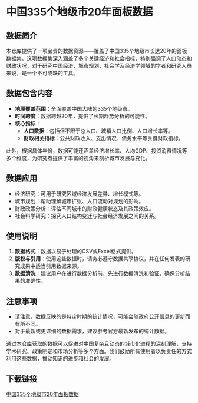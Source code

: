 # 中国335个地级市20年面板数据

## 数据简介
本仓库提供了一项宝贵的数据资源——覆盖了中国335个地级市长达20年的面板数据集。这项数据集深入涵盖了多个关键经济和社会指标，特别强调了人口动态和财政状况，对于研究中国经济、城市规划、社会学及经济学领域的学者和研究人员来说，是一个不可或缺的工具。

## 数据包含内容
- **地理覆盖范围**：全面覆盖中国大陆的335个地级市。
- **时间跨度**：数据跨越20年，提供了长期趋势分析的可能性。
- **核心指标**：
  - **人口数据**：包括但不限于总人口、城镇人口比例、人口增长率等。
  - **财政相关指标**：公共财政收入、支出情况、债务水平等关键财政指标。
  
此外，根据具体年份，数据可能还涵盖经济增长率、人均GDP、投资消费情况等多个维度，为研究者提供了丰富的视角来剖析城市发展与变化。

## 数据应用
- 经济研究：可用于研究区域经济发展差异、增长模式等。
- 城市规划：帮助理解城市扩张、人口流动对规划的影响。
- 财政政策分析：评估不同城市的财政健康状态及其政策效应。
- 社会科学研究：探究人口结构变迁与社会经济发展之间的关系。

## 使用说明
1. **数据格式**：数据以易于处理的CSV或Excel格式提供。
2. **版权与引用**：使用这些数据时，请务必遵守数据共享协议，并在任何发表的研究成果中适当引用数据来源。
3. **数据清洗**：建议用户在进行数据分析前，先进行数据清洗和验证，确保分析结果的准确性。

## 注意事项
- 请注意，数据反映的是特定时期的统计情况，可能会随政府公开信息的更新而有所不同。
- 对于最新或更详细的数据需求，建议参考官方最新发布的统计数据。

通过本仓库获取的数据可以促进对中国复杂且动态的城市化进程的深刻理解，支持学术研究、政策制定和市场分析等多个方面。我们鼓励所有使用者以负责任的方式利用这些数据，推动知识的进步和社会的发展。

## 下载链接

[中国335个地级市20年面板数据](https://pan.quark.cn/s/296b5d2c868d)
